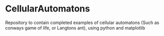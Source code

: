 # CellularAutomatons
Repository to contain completed examples of cellular automatons (Such as conways game of life, or Langtons ant), using python and matplotlib
